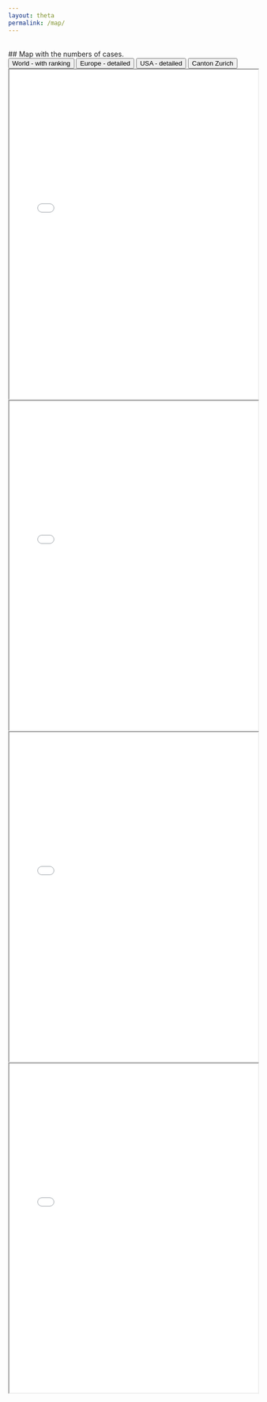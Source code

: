 ```yaml
---
layout: theta
permalink: /map/
---
```

<br>
## Map with the numbers of cases.
<br>
<div class="tab">
  <button class="tablinks" onclick="openPlot(event, 'wo')" id="defaultOpen"> World - with ranking </button>
  <button class="tablinks" onclick="openPlot(event, 'eu')"> Europe - detailed</button>
  <button class="tablinks" onclick="openPlot(event, 'us')"> USA - detailed</button>
  <button class="tablinks" onclick="openPlot(event, 'ch')"> Canton Zurich</button>
</div>

<div id="eu" class="tabcontent">
<center><iframe src="./../corona/plots/C19_map_EU.html" height="666" width="100%"></iframe></center>
</div>

<div id="us" class="tabcontent">
<center><iframe src="./../corona/plots/C19_map_USA.html" height="666" width="100%"></iframe></center>
</div>

<div id="wo" class="tabcontent">
<center><iframe src="./../corona/plots/C19_map_WORLD.html"  height="666" width="100%"></iframe></center>
</div>

<div id="ch" class="tabcontent">
<center><iframe src="./../corona/plots/C19_map_ZH.html"  height="666" width="100%"></iframe></center>
</div>

<br>

